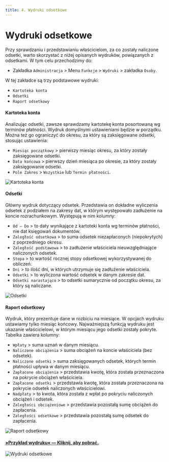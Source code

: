 ```yaml
---
title: 4. Wydruki odsetkowe
---
```


# Wydruki odsetkowe

Przy sprawdzaniu i przedstawianiu właścicielom, za co zostały naliczone odsetki, warto skorzystać z niżej opisanych wydruków, powiązanych z odsetkami. W tym celu przechodzimy do:

- Zakładka `Administracja` > Menu `Funkcje` > `Wydruki` > zakładka `Osoby`.

W tej zakładce są trzy podstawowe wydruki:

- `Kartoteka konta`
- `Odsetki`
- `Raport odsetkowy`

#### Kartoteka konta

Analizując odsetki, zawsze sprawdzamy kartotekę konta posortowaną wg terminów płatności. Wydruk domyślnymi ustawieniami będzie w porządku. Można też go ograniczyć do okresu, za który są zaksięgowane odsetki, stosując ustawienia:

- `Miesiąc początkowy` > pierwszy miesiąc okresu, za który zostały zaksięgowane odsetki.
- `Data końcowa` > pierwszy dzień miesiąca po okresie, za który zostały zaksięgowanie odsetki.
- `Pole Zakres` > `Wszystkie` lub `Termin płatności`.

![Kartoteka konta](wdrodskarkonta.png)

#### Odsetki

Główny wydruk dotyczący odsetek. Przedstawia on dokładne wyliczenia odsetek z podziałem na zakresy dat, w którym występowało zadłużenie na koncie rozrachunkowym. Występują w nim kolumny:

- `Od — Do` > to daty wynikające z kartoteki konta wg terminów płatności, nie dat księgowań dokumentów.
- `Zaległość odsetkowa` > to suma odsetek niezapłaconych (niepokrytych) z poprzedniego okresu.
- `Zaległość podstawowa` > to zadłużenie właściciela nieuwzględniające naliczonych odsetek.
- `Stopa` > to wartość rocznej stopy odsetkowej wykorzystywanej do obliczeń.
- `Dni` > to ilość dni, w których utrzymuje się zadłużenie właściciela.
- `Odsetki` > to wyliczona wartość odsetek w danym zakresie dat.
- `Odsetki narastająco` > to odsetki sumarycznie od początku okresu, za który są naliczane.

![Odsetki](wdrodsodsetki.png)

#### Raport odsetkowy

Wydruk, który prezentuje dane w rozbiciu na miesiące. W opcjach wydruku ustawiamy tylko miesiąc końcowy. Najważniejszą funkcją wydruku jest ukazanie właścicielowi, w którym miesiącu jego odsetki zostały pokryte. Tabelka zawiera kolumny:

- `Wpłaty` > suma uznań w danym miesiącu.
- `Naliczone obciążenia` > suma obciążeń na koncie właściciela (bez odsetek).
- `Naliczone odsetki` > suma zaksięgowanych odsetek, których termin płatności upływa w danym miesiącu.
- `Zapłacone obciążenia` > przedstawia kwotę, która została przeznaczona na pokrycie obciążeń właściciela.
- `Zapłacone odsetki` > przedstawia kwotę, która została przeznaczona na pokrycie odsetek naliczonych właścicielowi.
- `Nadpłaty` > to kwota, która została z wpłat po pokryciu naliczonych obciążeń i odsetek.
- `Zaległości obciążeniowe` > przedstawia pozostałą sumę obciążeń do zapłacenia.
- `Zaległości odsetkowe` > przedstawia pozostałą sumę odsetek do zapłacenia.

![Raport odsetkowy](wdrodsraportods.png)

#### [»Przykład wydruku« — Kliknij, aby pobrać.](wydrukiodsetkowe.pdf)

![Wydruki odsetkowe](wydrukiodsgif.gif)